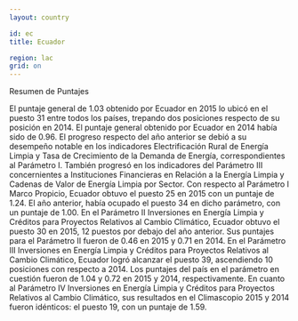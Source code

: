 ```yaml
---
layout: country

id: ec
title: Ecuador

region: lac
grid: on
---
```

Resumen de Puntajes

El puntaje general de 1.03 obtenido por Ecuador en 2015 lo ubicó en el puesto 31 entre todos los países, trepando dos posiciones respecto de su posición en 2014. El puntaje general obtenido por Ecuador en 2014 había sido de 0.96.
El progreso respecto del año anterior se debió a su desempeño notable en los indicadores Electrificación Rural de Energía Limpia y Tasa de Crecimiento de la Demanda de Energía, correspondientes al Parámetro I. También progresó en los indicadores del Parámetro III concernientes a Instituciones Financieras en Relación a la Energía Limpia y Cadenas de Valor de Energía Limpia por Sector.
Con respecto al Parámetro I Marco Propicio, Ecuador obtuvo el puesto 25 en 2015 con un puntaje de 1.24. El año anterior, había ocupado el puesto 34 en dicho parámetro, con un puntaje de 1.00.
En el Parámetro II Inversiones en Energía Limpia y Créditos para Proyectos Relativos al Cambio Climático, Ecuador  obtuvo el puesto 30 en 2015, 12 puestos por debajo del año anterior. Sus puntajes para el Parámetro II fueron de 0.46 en 2015 y 0.71 en 2014.
En el Parámetro III Inversiones en Energía Limpia y Créditos para Proyectos Relativos al Cambio Climático, Ecuador logró alcanzar el puesto 39, ascendiendo 10 posiciones con respecto a 2014. Los puntajes del país en el parámetro en cuestión fueron de 1.04 y 0.72 en 2015 y 2014, respectivamente.
En cuanto al Parámetro IV Inversiones en Energía Limpia y Créditos para Proyectos Relativos al Cambio Climático, sus resultados en el Climascopio 2015 y 2014 fueron idénticos: el puesto 19, con un puntaje de 1.59.


